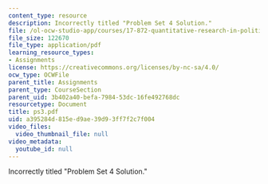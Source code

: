 ```yaml
---
content_type: resource
description: Incorrectly titled "Problem Set 4 Solution."
file: /ol-ocw-studio-app/courses/17-872-quantitative-research-in-political-science-and-public-policy-spring-2004/a395284d815ed9ae39d93ff7f2c7f004_ps3.pdf
file_size: 122670
file_type: application/pdf
learning_resource_types:
- Assignments
license: https://creativecommons.org/licenses/by-nc-sa/4.0/
ocw_type: OCWFile
parent_title: Assignments
parent_type: CourseSection
parent_uid: 3b402a40-befa-7984-53dc-16fe492768dc
resourcetype: Document
title: ps3.pdf
uid: a395284d-815e-d9ae-39d9-3ff7f2c7f004
video_files:
  video_thumbnail_file: null
video_metadata:
  youtube_id: null
---
```

Incorrectly titled "Problem Set 4 Solution."